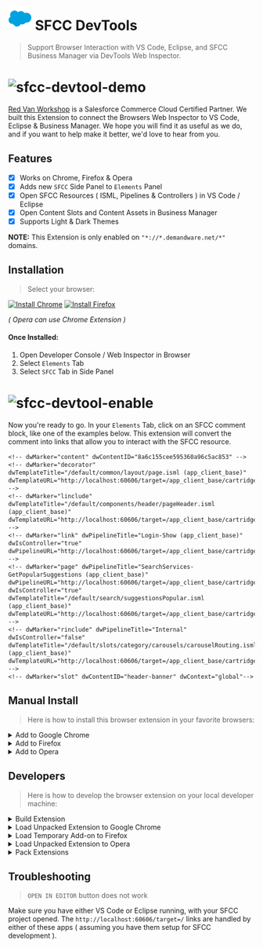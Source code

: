 #  ![icon](src/icons/48.png) SFCC DevTools

> Support Browser Interaction with VS Code, Eclipse, and SFCC Business Manager via DevTools Web Inspector.

# ![sfcc-devtool-demo](https://sfcc-devtools.s3.us-east-1.amazonaws.com/sfcc-devtool-demo.gif)

[Red Van Workshop](https://redvanworkshop.com) is a Salesforce Commerce Cloud Certified Partner.  We built this Extension to connect the Browsers Web Inspector to VS Code, Eclipse & Business Manager. We hope you will find it as useful as we do, and if you want to help make it better, we'd love to hear from you.

## Features

- [X] Works on Chrome, Firefox & Opera
- [X] Adds new `SFCC` Side Panel to `Elements` Panel
- [X] Open SFCC Resources ( ISML, Pipelines & Controllers ) in VS Code / Eclipse
- [X] Open Content Slots and Content Assets in Business Manager
- [X] Supports Light & Dark Themes

**NOTE:** This Extension is only enabled on `"*://*.demandware.net/*"` domains.

## Installation

> Select your browser:

[![Install Chrome](https://img.shields.io/badge/Install-Chrome-blue.svg?style=for-the-badge)](https://chrome.google.com/webstore/detail/sfcc-devtools/fiooakiedinjpajpckadfbanihpfaflb)
[![Install Firefox](https://img.shields.io/badge/Install-Firefox-orange.svg?style=for-the-badge)](https://addons.mozilla.org/en-US/firefox/addon/sfcc-devtools/)

_( Opera can use Chrome Extension )_

#### Once Installed:

1. Open Developer Console / Web Inspector in Browser
2. Select `Elements` Tab
3. Select `SFCC` Tab in Side Panel

# ![sfcc-devtool-enable](https://sfcc-devtools.s3.us-east-1.amazonaws.com/sfcc-devtool-enable.gif)

Now you're ready to go. In your `Elements` Tab, click on an SFCC comment block, like one of the examples below. This extension will convert the comment into links that allow you to interact with the SFCC resource.

```
<!-- dwMarker="content" dwContentID="8a6c155cee595360a96c5ac853" -->
<!-- dwMarker="decorator" dwTemplateTitle="/default/common/layout/page.isml (app_client_base)" dwTemplateURL="http://localhost:60606/target=/app_client_base/cartridge/templates/default/common/layout/page.isml" -->
<!-- dwMarker="linclude" dwTemplateTitle="/default/components/header/pageHeader.isml (app_client_base)" dwTemplateURL="http://localhost:60606/target=/app_client_base/cartridge/templates/default/components/header/pageHeader.isml" -->
<!-- dwMarker="link" dwPipelineTitle="Login-Show (app_client_base)" dwIsController="true" dwPipelineURL="http://localhost:60606/target=/app_client_base/cartridge/controllers/Login.js&amp;start=Show" -->
<!-- dwMarker="page" dwPipelineTitle="SearchServices-GetPopularSuggestions (app_client_base)" dwPipelineURL="http://localhost:60606/target=/app_client_base/cartridge/controllers/SearchServices.js&amp;start=GetPopularSuggestions" dwIsController="true" dwTemplateTitle="/default/search/suggestionsPopular.isml (app_client_base)" dwTemplateURL="http://localhost:60606/target=/app_client_base/cartridge/templates/default/search/suggestionsPopular.isml" -->
<!-- dwMarker="rinclude" dwPipelineTitle="Internal" dwIsController="false" dwTemplateTitle="/default/slots/category/carousels/carouselRouting.isml (app_client_base)" dwTemplateURL="http://localhost:60606/target=/app_client_base/cartridge/templates/default/slots/category/carousels/carouselRouting.isml" -->
<!-- dwMarker="slot" dwContentID="header-banner" dwContext="global"-->
```

## Manual Install

> Here is how to install this browser extension in your favorite browsers:

<details><summary>Add to Google Chrome</summary>

1. Download [Webkit Extension](https://github.com/redvanworkshop/sfcc-devtools/raw/master/dist/sfcc-devtools.crx)
2. Click **Keep** when prompted to download the file
3. Go to the following URL in a new Google Chrome tab:  `chrome://extensions`
4. In the top right corner, Enable **Developer Mode**
5. Drag and Drop `sfcc-devtools.crx` file into Extension page

</details>

<details><summary>Add to Firefox</summary>

1. Download [Firefox Addon](https://github.com/redvanworkshop/sfcc-devtools/raw/master/dist/sfcc-devtools.zip)
2. Open Firefox
3. Go to the following URL in a new tab:  `about:debugging#/runtime/this-firefox`
4. In the top right corner, Click **Load Temporary Add-on...**
5. Select the `sfcc-devtools.zip` file

</details>

<details><summary>Add to Opera</summary>

1. Download [Webkit Extension](https://github.com/redvanworkshop/sfcc-devtools/raw/master/dist/sfcc-devtools.crx)
2. Go to the following URL in a new Opera tab:  `chrome://extensions`
3. In the top right corner, Enable **Developer Mode**
4. Drag and Drop `sfcc-devtools.crx` file into Extension page
5. Select **Yes, Install** when prompted

</details>

## Developers

> Here is how to develop the browser extension on your local developer machine:

<details><summary>Build Extension</summary>

```bash
git clone git@github.com:redvanworkshop/sfcc-devtools.git
cd sfcc-devtools
npm install
npm run build
npm run pack
```

</details>

<details><summary>Load Unpacked Extension to Google Chrome</summary>

1. Open Google Chrome
2. Go to the following URL in a new tab:  `chrome://extensions`
3. In the top right corner, Enable **Developer Mode**
4. Click the **LOAD UNPACKED** link in the header
5. Select the `./sfcc-devtools/src` folder

</details>

<details><summary>Load Temporary Add-on to Firefox</summary>

1. Open Terminal in project root and run `npm run pack:firefox`
2. Open Firefox
3. Go to the following URL in a new tab:  `about:debugging`
4. Select `Enable add-on debugging` checkbox
5. In the top right corner, Click **Load Temporary Add-on**
6. Select the `firefox.zip` file

</details>

<details><summary>Load Unpacked Extension to Opera</summary>

1. Open Google Chrome
2. Go to the following URL in a new tab:  `chrome://extensions/`
3. In the top right corner, Enable **Developer Mode**
4. Click the **Load Unpacked Extension ...**
5. Select the `./sfcc-devtools/src` folder

</details>

<details><summary>Pack Extensions</summary>

```bash
cd sfcc-devtools
npm run pack
```

</details>

## Troubleshooting

> `OPEN IN EDITOR` button does not work

Make sure you have either VS Code or Eclipse running, with your SFCC project opened. The `http://localhost:60606/target=/` links are handled by either of these apps ( assuming you have them setup for SFCC development ).